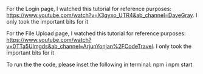 For the Login page, I watched this tutorial for reference purposes: https://www.youtube.com/watch?v=X3qyxo_UTR4&ab_channel=DaveGray. I only took the important bits for it

For the File Upload page, I watched this tutorial for reference purposes: https://www.youtube.com/watch?v=0TTa5Ulmgds&ab_channel=ArjunYonjan%2FCodeTravel. I only took the important bits for it

To run the the code, please inset the following in terminal:
npm i
npm start

